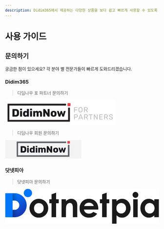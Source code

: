 ```yaml
---
description: Didim365에서 제공하는 다양한 상품을 보다 쉽고 빠르게 사용할 수 있도록 자세한 설명을 제공합니다.
---
```


# 사용 가이드

## 문의하기

궁금한 점이 있으세요? 각 분야 별 전문가들이 빠르게 도와드리겠습니다.

### Didim365

> 디딤나우 포 파트너 문의하기

[![\(&#xB514;&#xB524;&#xB098;&#xC6B0; &#xD3EC; &#xD30C;&#xD2B8;&#xB108; &#xBB38;&#xC758;&#xD558;&#xAE30;\)](.gitbook/assets/logo_didimnowfp.png)](https://partner.didim365.com/)

> 디딤나우 회원 문의하기

[![\(&#xB514;&#xB524;&#xB098;&#xC6B0; &#xD68C;&#xC6D0; &#xBB38;&#xC758;&#xD558;&#xAE30;\)](.gitbook/assets/logo_login.gif)](https://cloud.didim365.com/)

### 닷넷피아

> 닷넷피아 문의하기

[![\(&#xB514;&#xB524;&#xB098;&#xC6B0; &#xD3EC; &#xD30C;&#xD2B8;&#xB108; &#xBB38;&#xC758;&#xD558;&#xAE30;\)](.gitbook/assets/new-logo-d-8.png)](https://cloud.dotnetpia.co.kr/)



